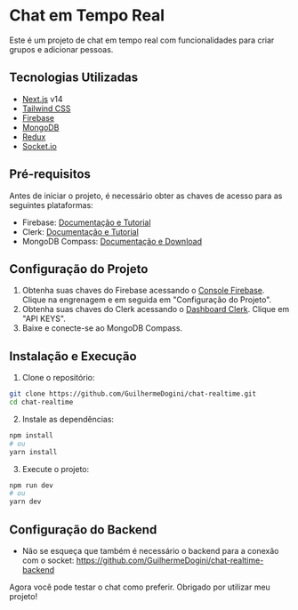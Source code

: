 # Chat em Tempo Real

Este é um projeto de chat em tempo real com funcionalidades para criar grupos e adicionar pessoas.

## Tecnologias Utilizadas

- [Next.js](https://nextjs.org/) v14
- [Tailwind CSS](https://tailwindcss.com/)
- [Firebase](https://firebase.google.com/)
- [MongoDB](https://www.mongodb.com/)
- [Redux](https://redux.js.org/)
- [Socket.io](https://socket.io/)

## Pré-requisitos

Antes de iniciar o projeto, é necessário obter as chaves de acesso para as seguintes plataformas:

- Firebase: [Documentação e Tutorial](https://firebase.google.com/docs?hl=pt-br)
- Clerk: [Documentação e Tutorial](https://clerk.com/docs)
- MongoDB Compass: [Documentação e Download](https://www.mongodb.com/docs/compass/current/)

## Configuração do Projeto

1. Obtenha suas chaves do Firebase acessando o [Console Firebase](https://console.firebase.google.com). Clique na engrenagem e em seguida em "Configuração do Projeto".
2. Obtenha suas chaves do Clerk acessando o [Dashboard Clerk](https://clerk.com/dashboard). Clique em "API KEYS".
3. Baixe e conecte-se ao MongoDB Compass.

## Instalação e Execução

1. Clone o repositório:

```bash
git clone https://github.com/GuilhermeDogini/chat-realtime.git
cd chat-realtime
```

2. Instale as dependências:

```bash
npm install
# ou
yarn install
```

3. Execute o projeto:

```bash
npm run dev
# ou
yarn dev
```

## Configuração do Backend

- Não se esqueça que também é necessário o backend para a conexão com o socket: https://github.com/GuilhermeDogini/chat-realtime-backend


Agora você pode testar o chat como preferir. Obrigado por utilizar meu projeto!
